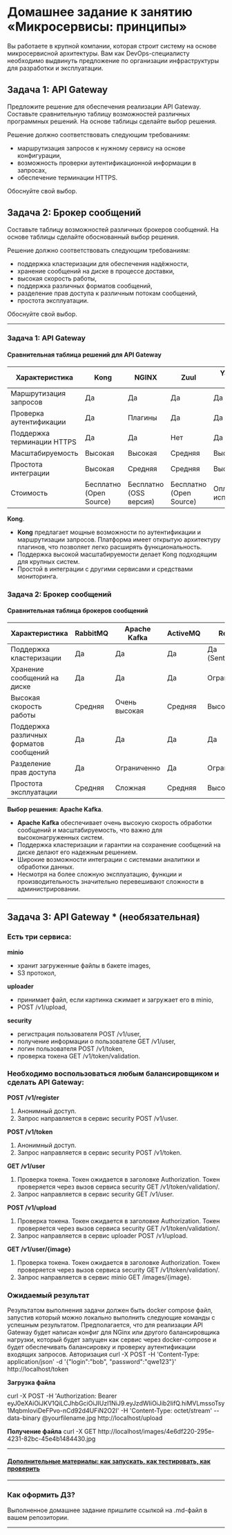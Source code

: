 
# Домашнее задание к занятию «Микросервисы: принципы»

Вы работаете в крупной компании, которая строит систему на основе микросервисной архитектуры.
Вам как DevOps-специалисту необходимо выдвинуть предложение по организации инфраструктуры для разработки и эксплуатации.

## Задача 1: API Gateway 

Предложите решение для обеспечения реализации API Gateway. Составьте сравнительную таблицу возможностей различных программных решений. На основе таблицы сделайте выбор решения.

Решение должно соответствовать следующим требованиям:
- маршрутизация запросов к нужному сервису на основе конфигурации,
- возможность проверки аутентификационной информации в запросах,
- обеспечение терминации HTTPS.

Обоснуйте свой выбор.

## Задача 2: Брокер сообщений

Составьте таблицу возможностей различных брокеров сообщений. На основе таблицы сделайте обоснованный выбор решения.

Решение должно соответствовать следующим требованиям:
- поддержка кластеризации для обеспечения надёжности,
- хранение сообщений на диске в процессе доставки,
- высокая скорость работы,
- поддержка различных форматов сообщений,
- разделение прав доступа к различным потокам сообщений,
- простота эксплуатации.

Обоснуйте свой выбор.

_____________________

### Задача 1: API Gateway

#### Сравнительная таблица решений для API Gateway

| Характеристика               | **Kong**  | **NGINX**  | **Zuul**  | **Yandex API Gateway** |
|------------------------------|-----------|------------|-----------|---------------------|
| Маршрутизация запросов       | Да        | Да         | Да        | Да                  |
| Проверка аутентификации      | Да        | Плагины    | Да        | Да                  |
| Поддержка терминации HTTPS   | Да        | Да         | Нет       | Да                  |
| Масштабируемость            | Высокая   | Высокая    | Средняя   | Высокая      |
| Простота интеграции         | Высокая   | Средняя    | Средняя   | Высокая             |
| Стоимость                   | Бесплатно (Open Source) | Бесплатно (OSS версия) | Бесплатно (Open Source) | Оплата за использование |

**Kong**.
- **Kong** предлагает мощные возможности по аутентификации и маршрутизации запросов. Платформа имеет открытую архитектуру плагинов, что позволяет легко расширять функциональность.
- Поддержка высокой масштабируемости делает Kong подходящим для крупных систем.
- Простой в интеграции с другими сервисами и средствами мониторинга.

### Задача 2: Брокер сообщений

#### Сравнительная таблица брокеров сообщений

| Характеристика                      | **RabbitMQ** | **Apache Kafka** | **ActiveMQ** | **Redis**       |
|-------------------------------------|--------------|-------------------|--------------|-----------------|
| Поддержка кластеризации             | Да           | Да                | Да           | Да (Sentinel)   |
| Хранение сообщений на диске         | Да           | Да                | Да           | Ограничено      |
| Высокая скорость работы             | Средняя      | Очень высокая     | Средняя      | Высокая         |
| Поддержка различных форматов сообщений | Да        | Да                | Да           | Да              |
| Разделение прав доступа             | Да           | Ограниченно       | Да           | Ограничено      |
| Простота эксплуатации               | Средняя      | Сложная           | Средняя      | Высокая         |

**Выбор решения:** **Apache Kafka**.
- **Apache Kafka** обеспечивает очень высокую скорость обработки сообщений и масштабируемость, что важно для высоконагруженных систем.
- Поддержка кластеризации и гарантии на сохранение сообщений на диске делают его надежным решением.
- Широкие возможности интеграции с системами аналитики и обработки данных.
- Несмотря на более сложную эксплуатацию, функции и производительность значительно перевешивают сложности в администрировании.

______________________

## Задача 3: API Gateway * (необязательная)

### Есть три сервиса:

**minio**
- хранит загруженные файлы в бакете images,
- S3 протокол,

**uploader**
- принимает файл, если картинка сжимает и загружает его в minio,
- POST /v1/upload,

**security**
- регистрация пользователя POST /v1/user,
- получение информации о пользователе GET /v1/user,
- логин пользователя POST /v1/token,
- проверка токена GET /v1/token/validation.

### Необходимо воспользоваться любым балансировщиком и сделать API Gateway:

**POST /v1/register**
1. Анонимный доступ.
2. Запрос направляется в сервис security POST /v1/user.

**POST /v1/token**
1. Анонимный доступ.
2. Запрос направляется в сервис security POST /v1/token.

**GET /v1/user**
1. Проверка токена. Токен ожидается в заголовке Authorization. Токен проверяется через вызов сервиса security GET /v1/token/validation/.
2. Запрос направляется в сервис security GET /v1/user.

**POST /v1/upload**
1. Проверка токена. Токен ожидается в заголовке Authorization. Токен проверяется через вызов сервиса security GET /v1/token/validation/.
2. Запрос направляется в сервис uploader POST /v1/upload.

**GET /v1/user/{image}**
1. Проверка токена. Токен ожидается в заголовке Authorization. Токен проверяется через вызов сервиса security GET /v1/token/validation/.
2. Запрос направляется в сервис minio GET /images/{image}.

### Ожидаемый результат

Результатом выполнения задачи должен быть docker compose файл, запустив который можно локально выполнить следующие команды с успешным результатом.
Предполагается, что для реализации API Gateway будет написан конфиг для NGinx или другого балансировщика нагрузки, который будет запущен как сервис через docker-compose и будет обеспечивать балансировку и проверку аутентификации входящих запросов.
Авторизация
curl -X POST -H 'Content-Type: application/json' -d '{"login":"bob", "password":"qwe123"}' http://localhost/token

**Загрузка файла**

curl -X POST -H 'Authorization: Bearer eyJ0eXAiOiJKV1QiLCJhbGciOiJIUzI1NiJ9.eyJzdWIiOiJib2IifQ.hiMVLmssoTsy1MqbmIoviDeFPvo-nCd92d4UFiN2O2I' -H 'Content-Type: octet/stream' --data-binary @yourfilename.jpg http://localhost/upload

**Получение файла**
curl -X GET http://localhost/images/4e6df220-295e-4231-82bc-45e4b1484430.jpg

---

#### [Дополнительные материалы: как запускать, как тестировать, как проверить](https://github.com/netology-code/devkub-homeworks/tree/main/11-microservices-02-principles)

---

### Как оформить ДЗ?

Выполненное домашнее задание пришлите ссылкой на .md-файл в вашем репозитории.

---
